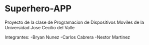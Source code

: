 # Superhero-APP

Proyecto de la clase de Programacion de Dispositivos Moviles de la Universidad Jose Cecilio del Valle

Integrantes:
-Bryan Nunez
-Carlos Cabrera
-Nestor Martinez
